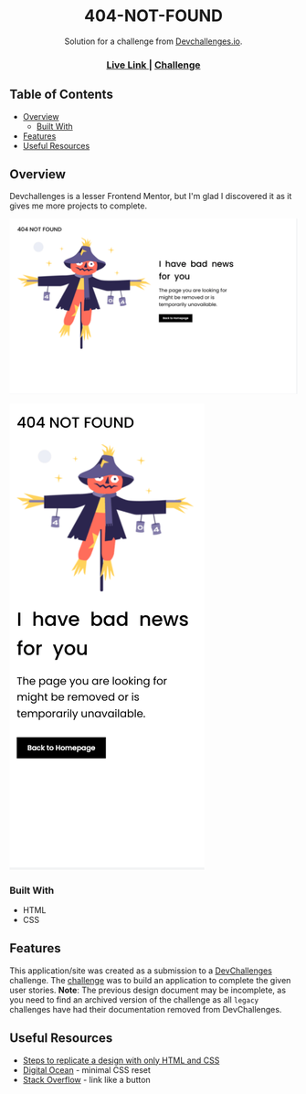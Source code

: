 <h1 align="center">404-NOT-FOUND</h1>

<div align="center">
   Solution for a challenge from  <a href="http://devchallenges.io" target="_blank">Devchallenges.io</a>.
</div>

<div align="center">
  <h3>
    <a href="https://jdegand.github.io/404-not-found">
      Live Link
    </a>
    <span> | </span>
    <a href="https://web.archive.org/web/20240526055930/https://legacy.devchallenges.io/challenges/wBunSb7FPrIepJZAg0sY">
      Challenge
    </a>
  </h3>
</div>

## Table of Contents

- [Overview](#overview)
  - [Built With](#built-with)
- [Features](#features)
- [Useful Resources](#useful-resources)

## Overview

Devchallenges is a lesser Frontend Mentor, but I'm glad I discovered it as it gives me more projects to complete.  

![Desktop](404-not-found-desktop.png)

![Mobile](404-not-found-mobile.png)

### Built With

- HTML
- CSS

## Features

This application/site was created as a submission to a [DevChallenges](https://devchallenges.io/challenges) challenge. The [challenge](https://web.archive.org/web/20240526055930/https://legacy.devchallenges.io/challenges/wBunSb7FPrIepJZAg0sY) was to build an application to complete the given user stories. **Note**: The previous design document may be incomplete, as you need to find an archived version of the challenge as all `legacy` challenges have had their documentation removed from DevChallenges.

## Useful Resources

- [Steps to replicate a design with only HTML and CSS](https://devchallenges-blogs.web.app/how-to-replicate-design/)
- [Digital Ocean](https://www.digitalocean.com/community/tutorials/css-minimal-css-reset) - minimal CSS reset
- [Stack Overflow](https://stackoverflow.com/questions/710089/how-do-i-make-an-html-link-look-like-a-button) - link like a button
